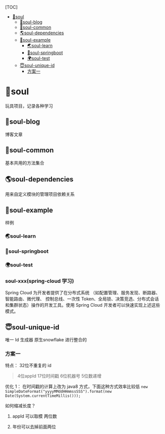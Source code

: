 
[TOC]
- [🌈soul](#%F0%9F%8C%88soul)
  - [🗽soul-blog](#%F0%9F%97%BDsoul-blog)
  - [🍩soul-common](#%F0%9F%8D%A9soul-common)
  - [🌎soul-dependencies](#%F0%9F%8C%8Esoul-dependencies)
  - [🍄soul-example](#%F0%9F%8D%84soul-example)
    - [🌏soul-learn](#%F0%9F%8C%8Fsoul-learn)
    - [🌵soul-springboot](#%F0%9F%8C%B5soul-springboot)
    - [🌍soul-test](#%F0%9F%8C%8Dsoul-test)
  - [😇soul-unique-id](#%F0%9F%98%87soul-unique-id)
    - [方案一](#%E6%96%B9%E6%A1%88%E4%B8%80)

# 🌈soul
玩具项目，记录各种学习

## 🗽soul-blog

博客文章

## 🍩soul-common

基本共用的方法集合

## 🌎soul-dependencies

用来自定义模块的管理项目依赖关系

## 🍄soul-example
样例
### 🌏soul-learn

### 🌵soul-springboot

### 🌍soul-test

### soul-xxx(spring-cloud 学习)
Spring Cloud 为开发者提供了在分布式系统
（如配置管理、服务发现、断路器、智能路由、微代理、
控制总线、一次性 Token、全局锁、决策竞选、分布式会话和集群状态）操作的开发工具。使用 Spring Cloud 开发者可以快速实现上述这些模式。

## 😇soul-unique-id

唯一 Id 生成器
原生snowflake 进行整合的

### 方案一
特点：
32位不重复的 id

> 4位appId  17位时间戳  6位机器号  5位数递增

优化 1：
在时间戳的计算上改为 java8 方式，下面这种方式效率比较低
```new SimpleDateFormat("yyyyMMddHHmmssSSS").format(new Date(System.currentTimeMillis()));```

如何缩减长度？

1. appId 可以取模 两位数

2. 年份可以去掉前面两位
